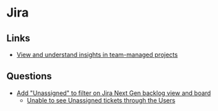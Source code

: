 # Jira

## Links

* [View and understand insights in team-managed projects](https://support.atlassian.com/jira-software-cloud/docs/view-and-understand-insights-in-team-managed-projects/)

## Questions

* [Add "Unassigned" to filter on Jira Next Gen backlog view and board](https://jira.atlassian.com/browse/JSWCLOUD-18367)
  * [Unable to see Unassigned tickets through the Users](https://community.atlassian.com/t5/Jira-Software-questions/Unassigned/qaq-p/1297648)


